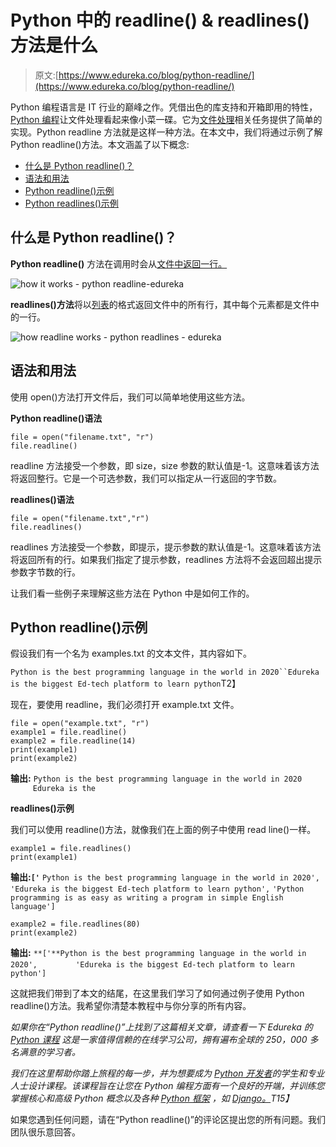 # Python 中的 readline() & readlines()方法是什么

> 原文:[https://www.edureka.co/blog/python-readline/](https://www.edureka.co/blog/python-readline/)

Python 编程语言是 IT 行业的巅峰之作。凭借出色的库支持和开箱即用的特性， [Python 编程](https://www.edureka.co/python-programming-certification-training)让文件处理看起来像小菜一碟。它为[文件处理](https://www.edureka.co/blog/file-handling-in-python/)相关任务提供了简单的实现。Python readline 方法就是这样一种方法。在本文中，我们将通过示例了解 Python readline()方法。本文涵盖了以下概念:

*   [什么是 Python readline()？](#pythonreadline)
*   [语法和用法](#syntax)
*   [Python readline()示例](#readlineexamples)
*   [Python readlines()示例](#readlinesexample)

## **什么是 Python readline()？**

**Python readline()** 方法在调用时会从[文件中返回一行。](https://www.edureka.co/blog/file-handling-in-python/)

![how it works - python readline-edureka](../Images/9e46807c053782b89f83c11481f4e38d.png)

**readlines()方法**将以[列表](https://www.edureka.co/blog/lists-in-python/)的格式返回文件中的所有行，其中每个元素都是文件中的一行。

![how readline works - python readlines - edureka](../Images/17096fc60e588ffa9976b724e760dfa5.png)

## **语法和用法**

使用 open()方法打开文件后，我们可以简单地使用这些方法。

**Python readline()语法**

```
file = open("filename.txt", "r")
file.readline()

```

readline 方法接受一个参数，即 size，size 参数的默认值是-1。这意味着该方法将返回整行。它是一个可选参数，我们可以指定从一行返回的字节数。

**readlines()语法**

```
file = open("filename.txt","r")
file.readlines()

```

readlines 方法接受一个参数，即提示，提示参数的默认值是-1。这意味着该方法将返回所有的行。如果我们指定了提示参数，readlines 方法将不会返回超出提示参数字节数的行。

让我们看一些例子来理解这些方法在 Python 中是如何工作的。

## **Python readline()示例**

假设我们有一个名为 examples.txt 的文本文件，其内容如下。

`Python is the best programming language in the world in 2020``Edureka is the biggest Ed-tech platform to learn python`T2】

现在，要使用 readline，我们必须打开 example.txt 文件。

```
file = open("example.txt", "r")
example1 = file.readline()
example2 = file.readline(14)
print(example1)
print(example2)

```

**输出:** `Python is the best programming language in the world in 2020` `         Edureka is the`

**readlines()示例**

我们可以使用 readline()方法，就像我们在上面的例子中使用 read line()一样。

```
example1 = file.readlines()
print(example1)

```

**输出:`['`** `Python is the best programming language in the world in 2020',` `'Edureka is the biggest Ed-tech platform to learn python',` `'Python programming is as easy as writing a program in simple English language']`

```
example2 = file.readlines(80)
print(example2)

```

**输出:** `**['**Python is the best programming language in the world in 2020',` `        'Edureka is the biggest Ed-tech platform to learn python']`

这就把我们带到了本文的结尾，在这里我们学习了如何通过例子使用 Python readline()方法。我希望你清楚本教程中与你分享的所有内容。

*如果你在“Python readline()”上找到了这篇相关文章，请查看一下  Edureka 的 [Python 课程](https://www.edureka.co/python-programming-certification-training) 这是一家值得信赖的在线学习公司，拥有遍布全球的 250，000 多名满意的学习者。*

*我们在这里帮助你踏上旅程的每一步，并为想要成为  [Python 开发者](https://www.edureka.co/blog/how-to-become-a-python-developer/)的学生和专业人士设计课程。该课程旨在让您在 Python 编程方面有一个良好的开端，并训练您掌握核心和高级 Python 概念以及各种  [Python 框架](https://www.edureka.co/blog/python-frameworks/) ，如  [Django。](https://www.edureka.co/blog/django-tutorial/)T15】*

如果您遇到任何问题，请在“Python readline()”的评论区提出您的所有问题。我们团队很乐意回答。